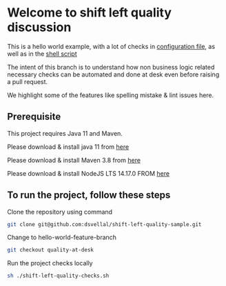 # Welcome to shift left quality discussion

This is a hello world example, with a lot of checks in [configuration file](./pom.xml), as well as in the [shell script](./shift-left-quality-checks.sh)

The intent of this branch is to understand how non business logic related necessary checks can be automated and done at desk even before raising a pull request.

We highlight some of the features like spelling mistake & lint issues here.

## Prerequisite

This project requires Java 11 and Maven.

Please download & install java 11 from [here](https://www.oracle.com/in/java/technologies/javase-jdk11-downloads.html)

Please download & install Maven 3.8 from [here](https://maven.apache.org/download.cgi)

Please download & install NodeJS LTS 14.17.0 FROM [here](https://nodejs.org/en/download/)

## To run the project, follow these steps

Clone the repository using command

```sh
git clone git@github.com:dsvellal/shift-left-quality-sample.git
```

Change to hello-world-feature-branch

```sh
git checkout quality-at-desk
```

Run the project checks locally

```sh
sh ./shift-left-quality-checks.sh
```
